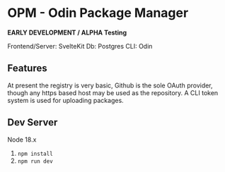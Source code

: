 # OPM - Odin Package Manager

**EARLY DEVELOPMENT / ALPHA Testing**

Frontend/Server: SvelteKit
Db: Postgres
CLI: Odin

## Features

At present the registry is very basic, Github is the sole OAuth provider, though any https based host may be used as the repository. A CLI token system is used for uploading packages.

## Dev Server

Node 18.x

1. `npm install`
2. `npm run dev`

